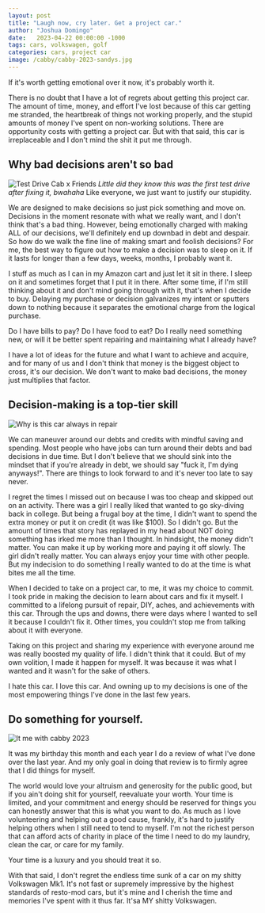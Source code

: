 ```yaml
---
layout: post
title: "Laugh now, cry later. Get a project car."
author: "Joshua Domingo"
date:   2023-04-22 00:00:00 -1000
tags: cars, volkswagen, golf
categories: cars, project car
image: /cabby/cabby-2023-sandys.jpg
---
```

If it's worth getting emotional over it now, it's probably worth it.

There is no doubt that I have a lot of regrets about getting this project car. The amount of time, money, and effort I've lost because of this car getting me stranded, the heartbreak of things not working properly, and the stupid amounts of money I've spent on non-working solutions. There are opportunity costs with getting a project car. But with that said, this car is irreplaceable and I don't mind the shit it put me through.

## Why bad decisions aren't so bad
![Test Drive Cab x Friends](https://www.sudoyashi.com/assets/img/cabby/friends-x-cabby.jpg)
*Little did they know this was the first test drive after fixing it, bwahaha*
Like everyone, we just want to justify our stupidity.

We are designed to make decisions so just pick something and move on. Decisions in the moment resonate with what we really want, and I don't think that's a bad thing. However, being emotionally charged with making ALL of our decisions, we'll definitely end up downbad in debt and despair. So how do we walk the fine line of making smart and foolish decisions? For me, the best way to figure out how to make a decision was to sleep on it. If it lasts for longer than a few days, weeks, months, I probably want it.

I stuff as much as I can in my Amazon cart and just let it sit in there. I sleep on it and sometimes forget that I put it in there. After some time, if I'm still thinking about it and don't mind going through with it, that's when I decide to buy. Delaying my purchase or decision galvanizes my intent or sputters down to nothing because it separates the emotional charge from the logical purchase.

Do I have bills to pay? Do I have food to eat? Do I really need something new, or will it be better spent repairing and maintaining what I already have?

I have a lot of ideas for the future and what I want to achieve and acquire, and for many of us and I don't think that money is the biggest object to cross, it's our decision. We don't want to make bad decisions, the money just multiplies that factor.

## Decision-making is a top-tier skill

![Why is this car always in repair](https://www.sudoyashi.com/assets/img/cabby-gallery-5.jpg)

We can maneuver around our debts and credits with mindful saving and spending. Most people who have jobs can turn around their debts and bad decisions in due time. But I don't believe that we should sink into the mindset that if you're already in debt, we should say "fuck it, I'm dying anyways!". There are things to look forward to and it's never too late to say never.

I regret the times I missed out on because I was too cheap and skipped out on an activity. There was a girl I really liked that wanted to go sky-diving back in college. But being a frugal boy at the time, I didn't want to spend the extra money or put it on credit (it was like $100). So I didn't go. But the amount of times that story has replayed in my head about NOT doing something has irked me more than I thought. In hindsight, the money didn't matter. You can make it up by working more and paying it off slowly. The girl didn't really matter. You can always enjoy your time with other people. But my indecision to do something I really wanted to do at the time is what bites me all the time.

When I decided to take on a project car, to me, it was my choice to commit. I took pride in making the decision to learn about cars and fix it myself. I committed to a lifelong pursuit of repair, DIY, aches, and achievements with this car. Through the ups and downs, there were days where I wanted to sell it because I couldn't fix it. Other times, you couldn't stop me from talking about it with everyone. 

Taking on this project and sharing my experience with everyone around me was really boosted my  quality of life. I didn't think that it could. But of my own volition, I made it happen for myself. It was because it was what I wanted and it wasn't for the sake of others.

I hate this car. I love this car. And owning up to my decisions is one of the most empowering things I've done in the last few years.

## Do something for yourself.

![It me with cabby 2023](https://www.sudoyashi.com/assets/img/cabby/cabby-2023-checker.jpg)

It was my birthday this month and each year I do a review of what I've done over the last year. And my only goal in doing that review is to firmly agree that I did things for myself.

The world would love your altruism and generosity for the public good, but if you ain't doing shit for yourself, reevaluate your worth. Your time is limited, and your commitment and energy should be reserved for things you can honestly answer that this is what you want to do. As much as I love volunteering and helping out a good cause, frankly, it's hard to justify helping others when I still need to tend to myself. I'm not the richest person that can afford acts of charity in place of the time I need to do my laundry, clean the car, or care for my family.

Your time is a luxury and you should treat it so.

With that said, I don't regret the endless time sunk of a car on my shitty Volkswagen Mk1. It's not fast or supremely impressive by the highest standards of resto-mod cars, but it's mine and I cherish the time and memories I've spent with it thus far. It'sa MY shitty Volkswagen.